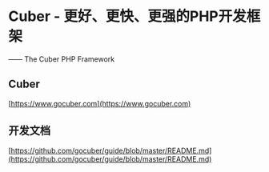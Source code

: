 # Cuber - 更好、更快、更强的PHP开发框架
—— The Cuber PHP Framework


## Cuber

[https://www.gocuber.com](https://www.gocuber.com)

## 开发文档

[https://github.com/gocuber/guide/blob/master/README.md](https://github.com/gocuber/guide/blob/master/README.md)

